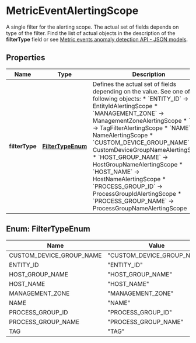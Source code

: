 

# MetricEventAlertingScope

A single filter for the alerting scope.  The actual set of fields depends on type of the filter. Find the list of actual objects in the description of the **filterType** field or see [Metric events anomaly detection API - JSON models](https://dt-url.net/ql63sap).

## Properties

| Name | Type | Description | Notes |
|------------ | ------------- | ------------- | -------------|
|**filterType** | [**FilterTypeEnum**](#FilterTypeEnum) | Defines the actual set of fields depending on the value. See one of the following objects:   * &#x60;ENTITY_ID&#x60; -&gt; EntityIdAlertingScope  * &#x60;MANAGEMENT_ZONE&#x60; -&gt; ManagementZoneAlertingScope  * &#x60;TAG&#x60; -&gt; TagFilterAlertingScope  * &#x60;NAME&#x60; -&gt; NameAlertingScope  * &#x60;CUSTOM_DEVICE_GROUP_NAME&#x60; -&gt; CustomDeviceGroupNameAlertingScope  * &#x60;HOST_GROUP_NAME&#x60; -&gt; HostGroupNameAlertingScope  * &#x60;HOST_NAME&#x60; -&gt; HostNameAlertingScope  * &#x60;PROCESS_GROUP_ID&#x60; -&gt; ProcessGroupIdAlertingScope  * &#x60;PROCESS_GROUP_NAME&#x60; -&gt; ProcessGroupNameAlertingScope   |  |



## Enum: FilterTypeEnum

| Name | Value |
|---- | -----|
| CUSTOM_DEVICE_GROUP_NAME | &quot;CUSTOM_DEVICE_GROUP_NAME&quot; |
| ENTITY_ID | &quot;ENTITY_ID&quot; |
| HOST_GROUP_NAME | &quot;HOST_GROUP_NAME&quot; |
| HOST_NAME | &quot;HOST_NAME&quot; |
| MANAGEMENT_ZONE | &quot;MANAGEMENT_ZONE&quot; |
| NAME | &quot;NAME&quot; |
| PROCESS_GROUP_ID | &quot;PROCESS_GROUP_ID&quot; |
| PROCESS_GROUP_NAME | &quot;PROCESS_GROUP_NAME&quot; |
| TAG | &quot;TAG&quot; |



